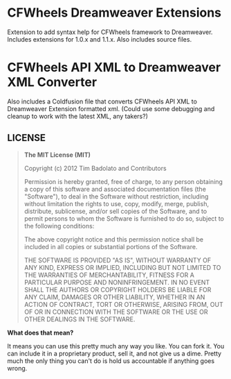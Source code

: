 # CFWheels Dreamweaver Extensions

Extension to add syntax help for CFWheels framework to Dreamweaver. Includes extensions for 1.0.x and 1.1.x. Also includes source files.

# CFWheels API XML to Dreamweaver XML Converter

Also includes a Coldfusion file that converts CFWheels API XML to Dreamweaver Extension formatted xml. (Could use some debugging and cleanup to work with the latest XML, any takers?)

## LICENSE

>**The MIT License (MIT)**
>
>Copyright (c) 2012 Tim Badolato and Contributors
>
>Permission is hereby granted, free of charge, to any person obtaining a copy of this software and associated documentation files (the "Software"), to deal in the Software without restriction, including without limitation the rights to use, copy, modify, merge, publish, distribute, sublicense, and/or sell copies of the Software, and to permit persons to whom the Software is furnished to do so, subject to the following conditions:
>
>The above copyright notice and this permission notice shall be included in all copies or substantial portions of the Software.
>
>THE SOFTWARE IS PROVIDED "AS IS", WITHOUT WARRANTY OF ANY KIND, EXPRESS OR IMPLIED, INCLUDING BUT NOT LIMITED TO THE WARRANTIES OF MERCHANTABILITY, FITNESS FOR A PARTICULAR PURPOSE AND NONINFRINGEMENT. IN NO EVENT SHALL THE AUTHORS OR COPYRIGHT HOLDERS BE LIABLE FOR ANY CLAIM, DAMAGES OR OTHER LIABILITY, WHETHER IN AN ACTION OF CONTRACT, TORT OR OTHERWISE, ARISING FROM, OUT OF OR IN CONNECTION WITH THE SOFTWARE OR THE USE OR OTHER DEALINGS IN THE SOFTWARE.

**What does that mean?**

It means you can use this pretty much any way you like. You can fork it. You can include it in a proprietary product, sell it, and not give us a dime. Pretty much the only thing you can't do is hold us accountable if anything goes wrong.

